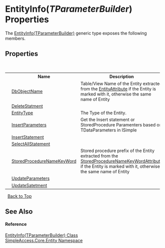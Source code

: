 # EntityInfo(*TParameterBuilder*) Properties
 

The <a href="1e4b0944-7ad6-9cec-d228-3270257d05e4">EntityInfo(TParameterBuilder)</a> generic type exposes the following members.


## Properties
&nbsp;<table><tr><th></th><th>Name</th><th>Description</th></tr><tr><td>![Public property](media/pubproperty.gif "Public property")</td><td><a href="a808dcbb-f627-7be1-60e6-f4edaaa25d80">DbObjectName</a></td><td>
Table/View Name of the Entity extracted from the <a href="f2f90d8d-efcb-ce9e-c7f6-51b29330a0f9">EntityAttribute</a> if the Entity is marked with it, otherwise the same name of Entity</td></tr><tr><td>![Public property](media/pubproperty.gif "Public property")</td><td><a href="494069b8-da81-a55e-3780-06c9dd064edc">DeleteStatment</a></td><td /></tr><tr><td>![Public property](media/pubproperty.gif "Public property")</td><td><a href="4de7b43a-2013-16fb-9c75-b67e36a76b18">EntityType</a></td><td>
The Type of the Entity.</td></tr><tr><td>![Public property](media/pubproperty.gif "Public property")</td><td><a href="09b5ed74-c627-60b3-7a26-edf3c3b9fa83">InsertParameters</a></td><td>
Get the Insert statement or StoredProcedure Paramenters based on TDataParameters in ISimple</td></tr><tr><td>![Public property](media/pubproperty.gif "Public property")</td><td><a href="bca66f01-c314-7a73-f0da-55c4112923e6">InsertStatement</a></td><td /></tr><tr><td>![Public property](media/pubproperty.gif "Public property")</td><td><a href="4da0c918-2829-3452-653b-bb324368595f">SelectAllStatement</a></td><td /></tr><tr><td>![Public property](media/pubproperty.gif "Public property")</td><td><a href="0b775d5c-b346-7de8-9cf7-c995ed1d26c1">StoredProcedureNameKeyWord</a></td><td>
Stored procedure prefix of the Entity extracted from the <a href="28a6dcb3-af1a-dfce-d4ea-5d3e480a4ffd">StoredProcedureNameKeyWordAttribute</a> if the Entity is marked with it, otherwise the same name of Entity</td></tr><tr><td>![Public property](media/pubproperty.gif "Public property")</td><td><a href="3954cbb0-3f91-98ab-a747-521caa7cb158">UpdateParameters</a></td><td></td></tr><tr><td>![Public property](media/pubproperty.gif "Public property")</td><td><a href="f6df582e-dff9-2f0a-0868-1700dee5868d">UpdateSatetment</a></td><td /></tr></table>&nbsp;
<a href="#entityinfo(*tparameterbuilder*)-properties">Back to Top</a>

## See Also


#### Reference
<a href="1e4b0944-7ad6-9cec-d228-3270257d05e4">EntityInfo(TParameterBuilder) Class</a><br /><a href="4a1a1091-e8bb-9ab6-959b-cd29bdaf000e">SimpleAccess.Core.Entity Namespace</a><br />